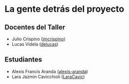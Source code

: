 ﻿# La gente detrás del proyecto

## Docentes del Taller

* Julio Crispino ([jmcrispino](https://github.com/jmcrispino))
* Lucas Videla ([delucas](https://github.com/delucas))

## Estudiantes

* Alexis Francis Aranda ([alexis-aranda](https://github.com/alexis-aranda))
* Lara Jazmin Cavicchioli ([LaraCavic](https://github.com/LaraCavic))
